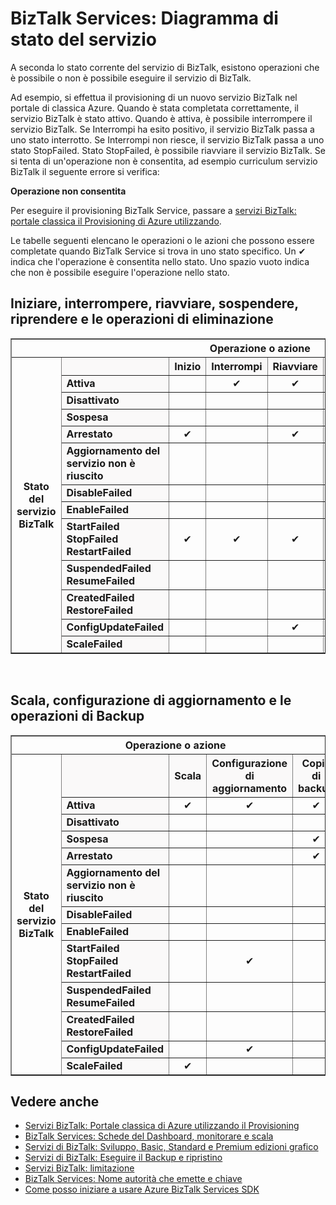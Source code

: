 <properties 
    pageTitle="Attività consentite in diversi stati o stati in servizi BizTalk | Microsoft Azure" 
    description="Le azioni/operazioni consentite in stato MABS diverso: interrompere, avviare, riavviare, sospendere, riprendere, eliminare, ridimensionare, aggiornare la configurazione e supporto" 
    services="biztalk-services" 
    documentationCenter="" 
    authors="MandiOhlinger" 
    manager="erikre" 
    editor=""/>

<tags 
    ms.service="biztalk-services" 
    ms.workload="integration" 
    ms.tgt_pltfrm="na" 
    ms.devlang="na" 
    ms.topic="article" 
    ms.date="08/15/2016" 
    ms.author="mandia"/>



# <a name="biztalk-services-service-state-chart"></a>BizTalk Services: Diagramma di stato del servizio
A seconda lo stato corrente del servizio di BizTalk, esistono operazioni che è possibile o non è possibile eseguire il servizio di BizTalk.

Ad esempio, si effettua il provisioning di un nuovo servizio BizTalk nel portale di classica Azure. Quando è stata completata correttamente, il servizio BizTalk è stato attivo. Quando è attiva, è possibile interrompere il servizio BizTalk. Se Interrompi ha esito positivo, il servizio BizTalk passa a uno stato interrotto. Se Interrompi non riesce, il servizio BizTalk passa a uno stato StopFailed. Stato StopFailed, è possibile riavviare il servizio BizTalk. Se si tenta di un'operazione non è consentita, ad esempio curriculum servizio BizTalk il seguente errore si verifica:

**Operazione non consentita**

Per eseguire il provisioning BizTalk Service, passare a [servizi BizTalk: portale classica il Provisioning di Azure utilizzando](http://go.microsoft.com/fwlink/p/?LinkID=302280).

Le tabelle seguenti elencano le operazioni o le azioni che possono essere completate quando BizTalk Service si trova in uno stato specifico. Un ✔ indica che l'operazione è consentita nello stato. Uno spazio vuoto indica che non è possibile eseguire l'operazione nello stato.

## <a name="start-stop-restart-suspend-resume-and-delete-operations"></a>Iniziare, interrompere, riavviare, sospendere, riprendere e le operazioni di eliminazione
<table border="1">
<tr>
        <th colspan="15">Operazione o azione</th>
</tr>

<tr>
        <th rowspan="18">Stato del servizio BizTalk</th>
</tr>
<tr bgcolor="FAF9F9">
        <th> </th>
        <th>Inizio</th>
        <th>Interrompi</th>
        <th>Riavviare</th>
        <th>Sospensione</th>
        <th>Curriculum</th>
        <th>Elimina</th>
</tr>
<tr>
<td bgcolor="FAF9F9"><b>Attiva</b></td>
<td> </td>
<td><center>✔</center></td>
<td><center>✔</center></td>
<td><center>✔</center></td>
<td> </td>
<td><center>✔</center></td>
</tr>
<tr>
<td bgcolor="FAF9F9"><b>Disattivato</b></td>
<td> </td>
<td> </td>
<td> </td>
<td> </td>
<td> </td>
<td><center>✔</center></td>
</tr>
<tr>
<td bgcolor="FAF9F9"><b>Sospesa</b></td>
<td> </td>
<td> </td>
<td> </td>
<td> </td>
<td><center>✔</center></td>
<td><center>✔</center></td>
</tr>
<tr>
<td bgcolor="FAF9F9"><b>Arrestato</b></td>
<td><center>✔</center></td>
<td> </td>
<td><center>✔</center></td>
<td> </td>
<td> </td>
<td><center>✔</center></td>
</tr>
<tr>
<td bgcolor="FAF9F9"><b>Aggiornamento del servizio non è riuscito</b></td>
<td> </td>
<td> </td>
<td> </td>
<td> </td>
<td> </td>
<td><center>✔</center></td>
</tr>
<tr>
<td bgcolor="FAF9F9"><b>DisableFailed</b></td>
<td> </td>
<td> </td>
<td> </td>
<td> </td>
<td> </td>
<td><center>✔</center></td>
</tr>
<tr>
<td bgcolor="FAF9F9"><b>EnableFailed</b></td>
<td> </td>
<td> </td>
<td> </td>
<td> </td>
<td> </td>
<td><center>✔</center></td>
</tr>
<tr>
<td bgcolor="FAF9F9"><b>StartFailed<br/>
StopFailed<br/>
RestartFailed</b></td>
<td><center>✔</center></td>
<td><center>✔</center></td>
<td><center>✔</center></td>
<td> </td>
<td> </td>
<td><center>✔</center></td>
</tr>
<tr>
<td bgcolor="FAF9F9"><b>SuspendedFailed<br/>
ResumeFailed</b></td>
<td> </td>
<td> </td>
<td> </td>
<td><center>✔</center></td>
<td><center>✔</center></td>
<td><center>✔</center></td>
</tr>
<tr>
<td bgcolor="FAF9F9"><b>CreatedFailed<br/>
RestoreFailed<br/></b></td>
<td> </td>
<td> </td>
<td> </td>
<td> </td>
<td> </td>
<td><center>✔</center></td>
</tr>
<tr>
<td bgcolor="FAF9F9"><b>ConfigUpdateFailed</b></td>
<td> </td>
<td> </td>
<td><center>✔</center></td>
<td> </td>
<td> </td>
<td><center>✔</center></td>
</tr>
<tr>
<td bgcolor="FAF9F9"><b>ScaleFailed</b></td>
<td> </td>
<td> </td>
<td> </td>
<td> </td>
<td> </td>
<td><center>✔</center></td>
</tr>
</table>
<br/>

## <a name="scale-update-configuration-and-backup-operations"></a>Scala, configurazione di aggiornamento e le operazioni di Backup
<table border="1">
<tr>
        <th colspan="15">Operazione o azione</th>
</tr>

<tr>
        <th rowspan="18">Stato del servizio BizTalk</th>
</tr>
<tr bgcolor="FAF9F9">
        <th> </th>
        <th>Scala</th>
        <th>Configurazione di aggiornamento</th>
        <th>Copia di backup</th>
</tr>
<tr>
<td bgcolor="FAF9F9"><b>Attiva</b></td>
<td><center>✔</center></td>
<td><center>✔</center></td>
<td><center>✔</center></td>
</tr>
<tr>
<td bgcolor="FAF9F9"><b>Disattivato</b></td>
<td> </td>
<td> </td>
<td> </td>
</tr>
<tr>
<td bgcolor="FAF9F9"><b>Sospesa</b></td>
<td> </td>
<td> </td>
<td><center>✔</center></td>
</tr>
<tr>
<td bgcolor="FAF9F9"><b>Arrestato</b></td>
<td> </td>
<td> </td>
<td><center>✔</center></td>
</tr>
<tr>
<td bgcolor="FAF9F9"><b>Aggiornamento del servizio non è riuscito</b></td>
<td> </td>
<td> </td>
<td> </td>
</tr>
<tr>
<td bgcolor="FAF9F9"><b>DisableFailed</b></td>
<td> </td>
<td> </td>
<td> </td>
</tr>
<tr>
<td bgcolor="FAF9F9"><b>EnableFailed</b></td>
<td> </td>
<td> </td>
<td> </td>
</tr>
<tr>
<td bgcolor="FAF9F9"><b>StartFailed<br/>
StopFailed<br/>
RestartFailed</b></td>
<td> </td>
<td><center>✔</center></td>
<td> </td>
</tr>
<tr>
<td bgcolor="FAF9F9"><b>SuspendedFailed<br/>
ResumeFailed</b></td>
<td> </td>
<td> </td>
<td> </td>
</tr>
<tr>
<td bgcolor="FAF9F9"><b>CreatedFailed<br/>
RestoreFailed<br/></b></td>
<td> </td>
<td> </td>
<td> </td>
</tr>
<tr>
<td bgcolor="FAF9F9"><b>ConfigUpdateFailed</b></td>
<td> </td>
<td><center>✔</center></td>
<td> </td>
</tr>
<tr>
<td bgcolor="FAF9F9"><b>ScaleFailed</b></td>
<td><center>✔</center></td>
<td> </td>
<td> </td>
</tr>
</table>

## <a name="see-also"></a>Vedere anche
- [Servizi BizTalk: Portale classica di Azure utilizzando il Provisioning](http://go.microsoft.com/fwlink/p/?LinkID=302280)<br/>
- [BizTalk Services: Schede del Dashboard, monitorare e scala](http://go.microsoft.com/fwlink/p/?LinkID=302281)<br/>
- [Servizi di BizTalk: Sviluppo, Basic, Standard e Premium edizioni grafico](http://go.microsoft.com/fwlink/p/?LinkID=302279)<br/>
- [Servizi di BizTalk: Eseguire il Backup e ripristino](http://go.microsoft.com/fwlink/p/?LinkID=329873)<br/>
- [Servizi BizTalk: limitazione](http://go.microsoft.com/fwlink/p/?LinkID=302282)<br/>
- [BizTalk Services: Nome autorità che emette e chiave](http://go.microsoft.com/fwlink/p/?LinkID=303941)<br/>
- [Come posso iniziare a usare Azure BizTalk Services SDK](http://go.microsoft.com/fwlink/p/?LinkID=302335)


 
